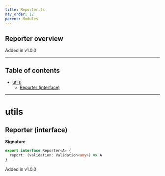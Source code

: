 ```yaml
---
title: Reporter.ts
nav_order: 12
parent: Modules
---
```


## Reporter overview

Added in v1.0.0

---

<h2 class="text-delta">Table of contents</h2>

- [utils](#utils)
  - [Reporter (interface)](#reporter-interface)

---

# utils

## Reporter (interface)

**Signature**

```ts
export interface Reporter<A> {
  report: (validation: Validation<any>) => A
}
```

Added in v1.0.0
